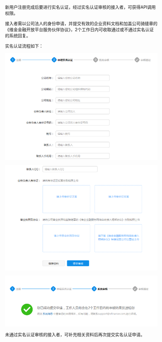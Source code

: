 新用户注册完成后要进行实名认证，经过实名认证审核的接入者，可获得API调用权限。

接入者需以公司法人的身份申请，并提交有效的企业资料文档和加盖公司骑缝章的《维金金融开放平台服务伙伴协议》，2个工作日内可收取通过或不通过实名认证的系统回复。

实名认证流程如下：

![](/assets/实名认证.png)

![](/assets/实名认证2.png)

![](/assets/实名认证3.png)

未通过实名认证审核的接入者，可补充相关资料后再次提交实名认证申请。

